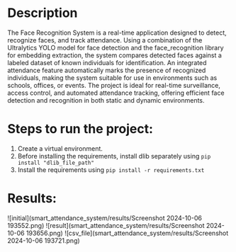 # Description

The Face Recognition System is a real-time application designed to detect, recognize faces, and track attendance. Using a combination of the Ultralytics YOLO model for face detection and the face_recognition library for embedding extraction, the system compares detected faces against a labeled dataset of known individuals for identification. An integrated attendance feature automatically marks the presence of recognized individuals, making the system suitable for use in environments such as schools, offices, or events. The project is ideal for real-time surveillance, access control, and automated attendance tracking, offering efficient face detection and recognition in both static and dynamic environments.

# Steps to run the project:

1) Create a virtual environment.
2) Before installing the requirements, install dlib separately using `pip install "dlib_file_path"`
3) Install the requirements using `pip install -r requirements.txt`

# Results:

![initial](smart_attendance_system/results/Screenshot 2024-10-06 193552.png)
![result](smart_attendance_system/results/Screenshot 2024-10-06 193656.png)
![csv_file](smart_attendance_system/results/Screenshot 2024-10-06 193721.png)
